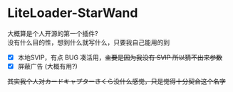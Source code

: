 # LiteLoader-StarWand

大概算是个人开源的第一个插件?  
没有什么目的性，想到什么就写什么，只要我自己能用的到

- [x] 本地SVIP，有点 BUG 凑活用，~~主要是因为我没有 SVIP 所以猜不出来参数~~
- [x] 屏蔽广告 (大概有用?)

~~其实我个人对カードキャプターさくら没什么感觉，只是觉得十分契合这个名字~~
